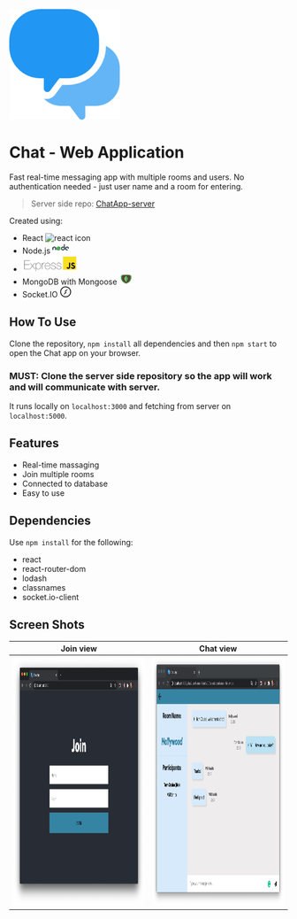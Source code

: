 <img src="/public/media/speech-bubble.png" alt="chat logo" width="200" height="200"/>

# Chat - Web Application

Fast real-time messaging app with multiple rooms and users. No authentication needed - just user name and a room for entering.

> Server side repo: [ChatApp-server](https://github.com/OdedNir/ChatApp-server) 

Created using:

- React  <img src="/public/media/favicon-react.ico" alt="react icon" width="20" height="20"/>
- Node.js  <img src="/public/media/node-icon.png" alt="react icon" width="30" height="20"/>
- <img src="/public/media/express-js-cyberpanel.jpg" alt="express icon" width="100" height="30"/>
- MongoDB with Mongoose  <img src="/public/media/mongodb.png" alt="mongodb icon" width="25" height="20"/>
- Socket.IO  <img src="/public/media/socket-io.png" alt="socketio icon" width="20" height="20"/>

## How To Use
Clone the repository, `npm install` all dependencies and then `npm start` to open the Chat app on your browser.

### MUST: Clone the server side repository so the app will work and will communicate with server.

It runs locally on `localhost:3000` and fetching from server on `localhost:5000`.

## Features

- Real-time massaging
- Join multiple rooms
- Connected to database
- Easy to use

## Dependencies

Use `npm install` for the following:
- react
- react-router-dom
- lodash
- classnames
- socket.io-client

## Screen Shots

| Join view | Chat view |
:--------:|:--------:
| <img src="/public/media/join-screen-shot.png" alt="join screen shot" width="550" height="450"/> | <img alt="in chat screen shot" src="/public/media/in-chat-screen-shot3.png" width="550" height="450"/> |
